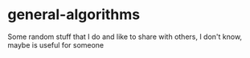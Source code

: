 # general-algorithms
Some random stuff that I do and like to share with others, I don't know, maybe is useful for someone
